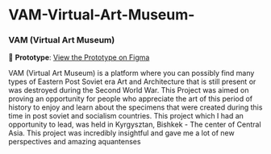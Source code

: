 # VAM-Virtual-Art-Museum-
### VAM (Virtual Art Museum)

🔗 **Prototype**: [View the Prototype on Figma]([https://www.figma.com/file/QkGk0UF3GAdY9wkRw94oRK/VAM?type=design&node-id=0%3A1&mode=design&t=CKKwwvDS7sRMsog8-1](https://www.figma.com/proto/QkGk0UF3GAdY9wkRw94oRK/VAM?node-id=1-2&starting-point-node-id=1%3A2&mode=design&t=b8Gx2LG0ZMzHBTqg-1))

VAM (Virtual Art Museum) is a platform where you can possibly find many types of Eastern Post Soviet era Art and Architecture that is still present or was destroyed during the Second World War. This Project was aimed on proving an opportunity for people who appreciate the art of this period of history to enjoy and learn about the specimens that were created during this time in post soviet and socialism countries.
This project which I had an opportunity to lead, was held in Kyrgysztan, Bishkek - The center of Central Asia. This project was incredibly insightful and gave me a lot of new perspectives and amazing aquantenses
